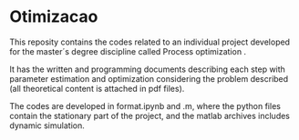 # Otimizacao
 This reposity contains the codes related to an individual project developed for the master´s degree discipline called Process optimization .  
 
 It has the written and programming documents describing each step with parameter estimation and optimization considering the problem described (all theoretical content is attached in pdf files). 
 
 The codes are developed in format.ipynb and .m, where the python files contain the stationary part of the project, and the matlab archives includes dynamic simulation. 
